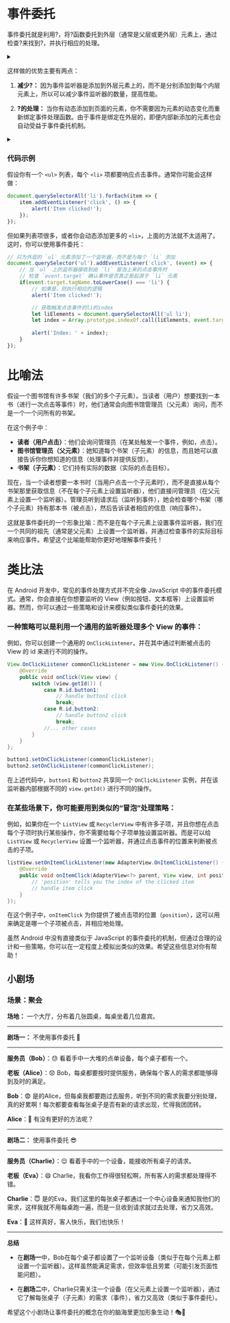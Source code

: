 # 事件委托

事件委托就是利用?，将?函数委托到外层（通常是父层或更外层）元素上，通过检查?来找到?，并执行相应的处理。

<details>
<summary></summary>
事件冒泡机制 内层元素触发的事件处理 事件的目标（`event.target`）实际触发事件的元素
</details>

这样做的优势主要有两点：

1. **减少?：** 因为事件监听器是添加到外层元素上的，而不是分别添加到每个内层元素上，所以可以减少事件监听器的数量，提高性能。
   
2. **?的处理：** 当你有动态添加到页面的元素，你不需要因为元素的动态变化而重新绑定事件处理函数。由于事件是绑定在外层的，即便内部新添加的元素也会自动受益于事件委托机制。

<details>
<summary></summary>
事件监听器的数量 动态元素
</details>

### 代码示例

假设你有一个 `<ul>` 列表，每个 `<li>` 项都要响应点击事件。通常你可能会这样做：

```javascript
document.querySelectorAll('li').forEach(item => {
    item.addEventListener('click', () => {
        alert('Item clicked!');
    });
});
```

但如果列表项很多，或者你会动态添加更多的 `<li>`，上面的方法就不太适用了。这时，你可以使用事件委托：

```javascript
// 只为外层的 `ul` 元素添加了一个监听器，而不是为每个 `li` 添加
document.querySelector('ul').addEventListener('click', (event) => {
    // 当 `ul` 上的监听器接收到由 `li` 冒泡上来的点击事件时
    // 检查 `event.target` 确认事件是否真正是起源于 `li` 元素
    if(event.target.tagName.toLowerCase() === 'li') {
        // 如果是，则执行相应的逻辑
        alert('Item clicked!');

        // 获取触发点击事件的li的index
        let liElements = document.querySelectorAll('ul li');
        let index = Array.prototype.indexOf.call(liElements, event.target);
        
        alert('Index: ' + index);
    }
});
```



# 比喻法

假设一个图书馆有许多书架（我们的多个子元素）。当读者（用户）想要找到一本书（进行一次点击等事件）时，他们通常会向图书馆管理员（父元素）询问，而不是一个一个问所有的书架。

在这个例子中：

- **读者（用户点击）**：他们会询问管理员（在某处触发一个事件，例如，点击）。
- **图书馆管理员（父元素）**：她知道每个书架（子元素）的信息，而且她可以直接告诉你你想知道的信息（处理事件并提供反馈）。
- **书架（子元素）**：它们持有实际的数据（实际的点击目标）。

现在，当一个读者想要一本书时（当用户点击一个子元素时），而不是直接从每个书架那里获取信息（不在每个子元素上设置监听器），他们直接问管理员（在父元素上设置一个监听器）。管理员听到请求后（监听到事件），她会检查哪个书架（哪个子元素）持有那本书（被点击），然后告诉读者相应的信息（响应事件）。

这就是事件委托的一个形象比喻：而不是在每个子元素上设置事件监听器，我们在一个共同的祖先（通常是父元素）上设置一个监听器，并通过检查事件的实际目标来响应事件。希望这个比喻能帮助你更好地理解事件委托！



# 类比法

在 Android 开发中，常见的事件处理方式并不完全像 JavaScript 中的事件委托模式。通常，你会直接在你想要监听的 View（例如按钮、文本框等）上设置监听器。然而，你可以通过一些策略和设计来模拟类似事件委托的效果。

### 一种策略可以是利用一个通用的监听器处理多个 View 的事件：

例如，你可以创建一个通用的 `OnClickListener`，并在其中通过判断被点击的 View 的 id 来进行不同的操作。

```java
View.OnClickListener commonClickListener = new View.OnClickListener() {
    @Override
    public void onClick(View view) {
        switch (view.getId()) {
            case R.id.button1:
                // handle button1 click
                break;
            case R.id.button2:
                // handle button2 click
                break;
            //... other cases
        }
    }
};

button1.setOnClickListener(commonClickListener);
button2.setOnClickListener(commonClickListener);
```

在上述代码中，`button1` 和 `button2` 共享同一个 `OnClickListener` 实例，并在该监听器内部根据不同的 `view.getId()` 进行不同的操作。

### 在某些场景下，你可能要用到类似的“冒泡”处理策略：

例如，如果你在一个 `ListView` 或 `RecyclerView` 中有许多子项，并且你想在点击每个子项时执行某些操作，你不需要给每个子项单独设置监听器。而是可以给 `ListView` 或 `RecyclerView` 设置一个监听器，并通过点击事件的位置来判断被点击的子项。

```java
listView.setOnItemClickListener(new AdapterView.OnItemClickListener() {
    @Override
    public void onItemClick(AdapterView<?> parent, View view, int position, long id) {
        // 'position' tells you the index of the clicked item
        // handle item click
    }
});
```

在这个例子中，`onItemClick` 为你提供了被点击项的位置（`position`），这可以用来确定是哪一个子项被点击，并相应地处理。

虽然 Android 中没有直接类似于 JavaScript 的事件委托的机制，但通过合理的设计和一些策略，你可以在一定程度上模拟出类似的效果。希望这些信息对你有帮助！



## 小剧场

### 场景：聚会

**场地：** 一个大厅，分布着几张圆桌，每桌坐着几位嘉宾。

---

**剧场一：** 不使用事件委托 🤯

---

**服务员（Bob）**：😓 看着手中一大堆的点单设备，每个桌子都有一个。

**老板（Alice）**：😟 Bob，每桌都要按时提供服务，确保每个客人的需求都能够得到及时的满足。

**Bob**：😨 是的Alice，但每桌我都要跑过去服务，听到不同的需求我要分别处理，真的好累啊！每次都要查看每张桌子是否有新的请求出现，忙得我团团转。

**Alice**：🤔 有没有更好的方法呢？

---

**剧场二：** 使用事件委托 😎

---

**服务员（Charlie）**：😌 看着手中的一个设备，能接收所有桌子的请求。

**老板（Eva）**：😄 Charlie，我看你工作得很轻松啊，所有客人的需求都处理得不错。

**Charlie**：😇 是的Eva，我们这里的每张桌子都通过一个中心设备来通知我他们的需求，这样我就不用每桌跑一遍，而是一旦收到请求就过去处理，省力又高效。

**Eva**：🎉 这样真好，客人快乐，我们也快乐！

---

**总结**

- 在**剧场一**中，Bob在每个桌子都设置了一个监听设备（类似于在每个元素上都设置一个监听器）。这样虽然能满足需求，但效率低且劳累（可能引发页面性能问题）。

- 在**剧场二**中，Charlie只需关注一个设备（在父元素上设置一个监听器），通过它了解每张桌子（子元素）的需求（事件），省力又高效（类似于事件委托）。

希望这个小剧场让事件委托的概念在你的脑海里更加形象生动！🎭🎨

